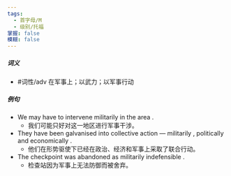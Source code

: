 ```yaml
---
tags:
  - 首字母/M
  - 级别/托福
掌握: false
模糊: false
---
```

##### 词义
- #词性/adv  在军事上；以武力；以军事行动
##### 例句
- We may have to intervene militarily in the area .
	- 我们可能只好对这一地区进行军事干涉。
- They have been galvanised into collective action — militarily , politically and economically .
	- 他们在形势驱使下已经在政治、经济和军事上采取了联合行动。
- The checkpoint was abandoned as militarily indefensible .
	- 检查站因为军事上无法防御而被舍弃。
